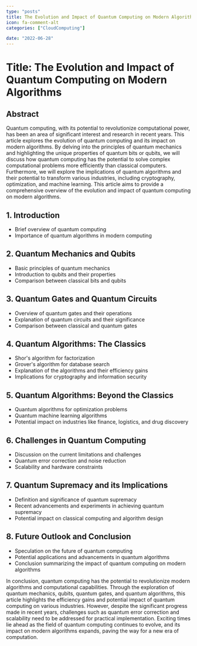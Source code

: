```yaml
---
type: "posts"
title: The Evolution and Impact of Quantum Computing on Modern Algorithms
icon: fa-comment-alt
categories: ["CloudComputing"]

date: "2022-06-28"
---
```




# Title: The Evolution and Impact of Quantum Computing on Modern Algorithms

## Abstract
Quantum computing, with its potential to revolutionize computational power, has been an area of significant interest and research in recent years. This article explores the evolution of quantum computing and its impact on modern algorithms. By delving into the principles of quantum mechanics and highlighting the unique properties of quantum bits or qubits, we will discuss how quantum computing has the potential to solve complex computational problems more efficiently than classical computers. Furthermore, we will explore the implications of quantum algorithms and their potential to transform various industries, including cryptography, optimization, and machine learning. This article aims to provide a comprehensive overview of the evolution and impact of quantum computing on modern algorithms.

## 1. Introduction
   - Brief overview of quantum computing
   - Importance of quantum algorithms in modern computing

## 2. Quantum Mechanics and Qubits
   - Basic principles of quantum mechanics
   - Introduction to qubits and their properties
   - Comparison between classical bits and qubits

## 3. Quantum Gates and Quantum Circuits
   - Overview of quantum gates and their operations
   - Explanation of quantum circuits and their significance
   - Comparison between classical and quantum gates

## 4. Quantum Algorithms: The Classics
   - Shor's algorithm for factorization
   - Grover's algorithm for database search
   - Explanation of the algorithms and their efficiency gains
   - Implications for cryptography and information security

## 5. Quantum Algorithms: Beyond the Classics
   - Quantum algorithms for optimization problems
   - Quantum machine learning algorithms
   - Potential impact on industries like finance, logistics, and drug discovery

## 6. Challenges in Quantum Computing
   - Discussion on the current limitations and challenges
   - Quantum error correction and noise reduction
   - Scalability and hardware constraints

## 7. Quantum Supremacy and its Implications
   - Definition and significance of quantum supremacy
   - Recent advancements and experiments in achieving quantum supremacy
   - Potential impact on classical computing and algorithm design

## 8. Future Outlook and Conclusion
   - Speculation on the future of quantum computing
   - Potential applications and advancements in quantum algorithms
   - Conclusion summarizing the impact of quantum computing on modern algorithms

In conclusion, quantum computing has the potential to revolutionize modern algorithms and computational capabilities. Through the exploration of quantum mechanics, qubits, quantum gates, and quantum algorithms, this article highlights the efficiency gains and potential impact of quantum computing on various industries. However, despite the significant progress made in recent years, challenges such as quantum error correction and scalability need to be addressed for practical implementation. Exciting times lie ahead as the field of quantum computing continues to evolve, and its impact on modern algorithms expands, paving the way for a new era of computation.
